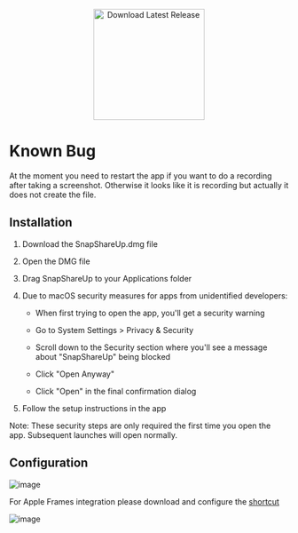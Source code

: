 <p align="center">

  <a href="https://github.com/sahara101/SnapShareUp/releases/latest/download/SnapShareUp.dmg" download>

  <img src="https://i.imgur.com/EthZVfR.png" alt="Download Latest Release" width="200">

  </a>

</p>

# Known Bug

At the moment you need to restart the app if you want to do a recording after taking a screenshot. Otherwise it looks like it is recording but actually it does not create the file.

## Installation

1. Download the SnapShareUp.dmg file

2. Open the DMG file

3. Drag SnapShareUp to your Applications folder

4. Due to macOS security measures for apps from unidentified developers:

   - When first trying to open the app, you'll get a security warning

   - Go to System Settings > Privacy & Security

   - Scroll down to the Security section where you'll see a message about "SnapShareUp" being blocked

   - Click "Open Anyway"

   - Click "Open" in the final confirmation dialog

5. Follow the setup instructions in the app

Note: These security steps are only required the first time you open the app. Subsequent launches will open normally.

## Configuration

![image](https://github.com/user-attachments/assets/6ef3abd1-208e-468d-a83c-cc783ee06646)

For Apple Frames integration please download and configure the [shortcut](https://www.macstories.net/ios/apple-frames-3-3-adds-support-for-iphone-16-and-16-pro-m4-ipad-pro-and-apple-watch-series-10-feat-an-unexpected-technical-detour/)

![image](https://github.com/user-attachments/assets/7a760110-902f-4e05-983b-d202a3329d30)
